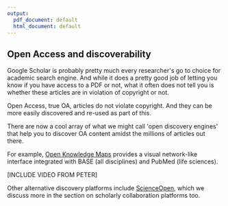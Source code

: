 ```yaml
---
output:
  pdf_document: default
  html_document: default
---
```


## Open Access and discoverability <a name="discoverability"></a>

Google Scholar is probably pretty much every researcher's go to choice for academic search engine. And while it does a pretty good job of letting you know if you have access to a PDF or not, what it often does not tell you is whether these articles are in violation of copyright or not.

Open Access, true OA, articles do not violate copyright. And they can be more easily discovered and re-used as part of this.

There are now a cool array of what we might call 'open discovery engines' that help you to discover OA content amidst the millions of articles out there.

For example, [Open Knowledge Maps](https://openknowledgemaps.org/) provides a visual network-like interface integrated with BASE (all disciplines) and PubMed (life sciences).

[INCLUDE VIDEO FROM PETER]

Other alternative discovery platforms include [ScienceOpen](https://www.scienceopen.com/), which we discuss more in the section on scholarly collaboration platforms too.